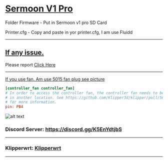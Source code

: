 # <ins>Sermoon V1 Pro</ins>

 
Folder Firmware - Put in Sermoon v1 pro SD Card

Printer.cfg - Copy and paste in yor printer.cfg, I am use Fluidd 

  ---------------------------------------------------------------------------------

## <ins>If any issue.</ins>
Please report [Click Here](https://github.com/MrSmith9/Sermoonv1proklipper/issues)

  ---------------------------------------------------------------------------------
<ins>If you use fan. Am use 5015 fan plug see picture
```cfg
[controller_fan controller_fan]
# In order to access the controller fan, the controller fan needs to be plugged
# in another location. See https://github.com/Klipper3d/klipper/pull/5621
# for more information.
pin: PB4
```

![alt text](https://cdn.discordapp.com/attachments/1208184329281343529/1208184544579027044/176997205-250d62d5-af9c-4f60-8fb9-85a33f329b3f.jpg?ex=65e25c8a&is=65cfe78a&hm=07e01e935f592eebb606d2b5071bf57623c541ecc53155b48de7ce8e1d7b11c6&)

 ### Discord Server: https://discord.gg/K5EnYdtjbS

  ---------------------------------------------------------------------------------

### Klipperwrt: [Klipperwrt](https://github.com/ihrapsa/KlipperWrt)


   ---------------------------------------------------------------------------------